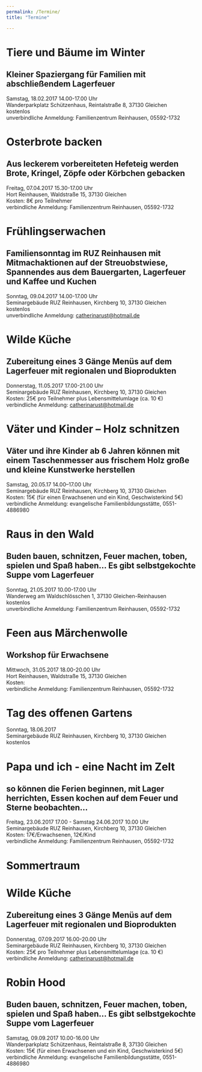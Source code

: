 ```yaml
---
permalink: /Termine/
title: "Termine"

---
```


# Tiere und Bäume im Winter
## Kleiner Spaziergang für Familien mit abschließendem Lagerfeuer
Samstag, 18.02.2017 14.00-17.00 Uhr  
Wanderparkplatz Schützenhaus, Reintalstraße 8, 37130 Gleichen  
kostenlos  
unverbindliche Anmeldung: Familienzentrum Reinhausen, 05592-1732

# Osterbrote backen
## Aus leckerem vorbereiteten Hefeteig werden Brote, Kringel, Zöpfe oder Körbchen gebacken
Freitag, 07.04.2017 15.30-17.00 Uhr  
Hort Reinhausen, Waldstraße 15, 37130 Gleichen  
Kosten: 8€ pro Teilnehmer  
verbindliche Anmeldung: Familienzentrum Reinhausen, 05592-1732

# Frühlingserwachen
## Familiensonntag im RUZ Reinhausen mit Mitmachaktionen auf der Streuobstwiese, Spannendes aus dem Bauergarten, Lagerfeuer und Kaffee und Kuchen
Sonntag, 09.04.2017 14.00-17.00 Uhr  
Seminargebäude RUZ Reinhausen, Kirchberg 10, 37130 Gleichen  
kostenlos  
unverbindliche Anmeldung: catherinarust@hotmail.de

# Wilde Küche
## Zubereitung eines 3 Gänge Menüs auf dem Lagerfeuer mit regionalen und Bioprodukten
Donnerstag, 11.05.2017 17.00-21.00 Uhr  
Seminargebäude RUZ Reinhausen, Kirchberg 10, 37130 Gleichen  
Kosten: 25€ pro Teilnehmer plus Lebensmittelumlage (ca. 10 €)  
verbindliche Anmeldung: catherinarust@hotmail.de

# Väter und Kinder – Holz schnitzen
## Väter und ihre Kinder ab 6 Jahren können mit einem Taschenmesser aus frischem Holz große und kleine Kunstwerke  herstellen
Samstag, 20.05.17 14.00–17.00 Uhr  
Seminargebäude RUZ Reinhausen, Kirchberg 10, 37130 Gleichen  
Kosten: 15€ (für einen Erwachsenen und ein Kind, Geschwisterkind 5€)  
verbindliche Anmeldung: evangelische Familienbildungsstätte, 0551-4886980

# Raus in den Wald
## Buden bauen, schnitzen, Feuer machen, toben, spielen und Spaß haben... Es gibt selbstgekochte Suppe vom Lagerfeuer
Sonntag, 21.05.2017 10.00-17.00 Uhr  
Wanderweg am Waldschlösschen 1, 37130 Gleichen-Reinhausen  
kostenlos  
unverbindliche Anmeldung: Familienzentrum Reinhausen, 05592-1732

# Feen aus Märchenwolle
## Workshop für Erwachsene
Mittwoch, 31.05.2017 18.00-20.00 Uhr  
Hort Reinhausen, Waldstraße 15, 37130 Gleichen  
Kosten:  
verbindliche Anmeldung: Familienzentrum Reinhausen, 05592-1732

# Tag des offenen Gartens
Sonntag, 18.06.2017  
Seminargebäude RUZ Reinhausen, Kirchberg 10, 37130 Gleichen  
kostenlos

# Papa und ich - eine Nacht im Zelt
## so können die Ferien beginnen, mit Lager herrichten, Essen kochen auf dem Feuer und Sterne beobachten...
Freitag, 23.06.2017 17.00 - Samstag 24.06.2017 10.00 Uhr  
Seminargebäude RUZ Reinhausen, Kirchberg 10, 37130 Gleichen  
Kosten: 17€/Erwachsenen, 12€/Kind  
verbindliche Anmeldung: Familienzentrum Reinhausen, 05592-1732

# Sommertraum

# Wilde Küche
## Zubereitung eines 3 Gänge Menüs auf dem Lagerfeuer mit regionalen und Bioprodukten
Donnerstag, 07.09.2017 16.00-20.00 Uhr  
Seminargebäude RUZ Reinhausen, Kirchberg 10, 37130 Gleichen  
Kosten: 25€ pro Teilnehmer plus Lebensmittelumlage (ca. 10 €)  
verbindliche Anmeldung: catherinarust@hotmail.de

# Robin Hood
## Buden bauen, schnitzen, Feuer machen, toben, spielen und Spaß haben... Es gibt selbstgekochte Suppe vom Lagerfeuer
Samstag, 09.09.2017 10.00-16.00 Uhr  
Wanderparkplatz Schützenhaus, Reintalstraße 8, 37130 Gleichen  
Kosten: 15€ (für einen Erwachsenen und ein Kind, Geschwisterkind 5€)  
verbindliche Anmeldung: evangelische Familienbildungsstätte, 0551-4886980

